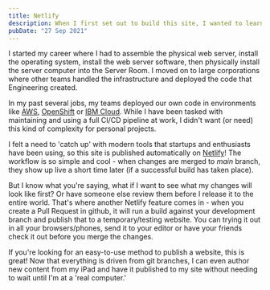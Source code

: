 ```yaml
---
title: Netlify
description: When I first set out to build this site, I wanted to learn modern web tooling that was different from the traditional server-based hosting I had used for the first half of my career, and not as heavy as the roll-your-own cloud-hosting DevOps that I had been part of at my last few jobs.
pubDate: "27 Sep 2021"
---
```


I started my career where I had to assemble the physical web server, install the operating system, install the web server software, then physically install the server computer into the Server Room. I moved on to large corporations where other teams handled the infrastructure and deployed the code that Engineering created.

In my past several jobs, my teams deployed our own code in environments like [AWS](https://aws.amazon.com/), [OpenShift](https://www.redhat.com/en/technologies/cloud-computing/openshift) or [IBM Cloud](https://www.ibm.com/cloud). While I have been tasked with maintaining and using a full CI/CD pipeline at work, I didn't want (or need) this kind of complexity for personal projects.

I felt a need to 'catch up' with modern tools that startups and enthusiasts have been using, so this site is published automatically on [Netlify](https://www.netlify.com/)! The workflow is so simple and cool - when changes are merged to *main* branch, they show up live a short time later (if a successful build has taken place).

But I know what you're saying, what if I want to see what my changes will look like first? Or have someone else review them before I release it to the entire world. That's where another Netlify feature comes in - when you create a Pull Request in github, it will run a build against your development branch and publish that to a temporary/testing website. You can trying it out in all your browsers/phones, send it to your editor or have your friends check it out before you merge the changes.

If you're looking for an easy-to-use method to publish a website, this is great! Now that everything is driven from git branches, I can even author new content from my iPad and have it published to my site without needing to wait until I'm at a 'real computer.'